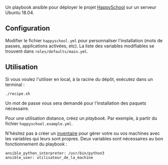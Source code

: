 Un playbook ansible pour déployer le projet [HappySchool](https://github.com/ISLNamur/happyschool) sur un serveur Ubuntu 18.04.

## Configuration
Modifier le fichier `happyschool.yml` pour personnaliser l'installation (mots de passes, applications activées, etc).
La liste des variables modifiables se trouvent dans `roles/defaults/main.yml`.

## Utilisation
Si vous voulez l'utiliser en local, à la racine du dépôt, exécutez dans un terminal :
```
./recipe.sh
```
Un mot de passe vous sera demandé pour l'installation des paquets nécessaire.

Pour une utilisation distance, créez un *playbook*. Par exemple, à partir du fichier `happyschool.example.yml`.

N'hésitez pas à créer un [inventaire](https://docs.ansible.com/ansible/latest/user_guide/intro_inventory.html) pour gérer votre ou vos machines avec les variables qui leurs sont propres.
Deux variables sont nécessaires au bon fonctionnement du playbook :
```
ansible_python_interpreter: /usr/bin/python3
ansible_user: utilisateur_de_la_machine
```
